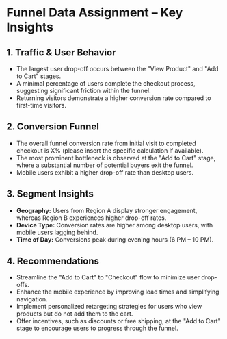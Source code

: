 # Funnel Data Assignment – Key Insights

## 1. Traffic & User Behavior

- The largest user drop-off occurs between the "View Product" and "Add to Cart" stages.
- A minimal percentage of users complete the checkout process, suggesting significant friction within the funnel.
- Returning visitors demonstrate a higher conversion rate compared to first-time visitors.

## 2. Conversion Funnel

- The overall funnel conversion rate from initial visit to completed checkout is X% (please insert the specific calculation if available).
- The most prominent bottleneck is observed at the "Add to Cart" stage, where a substantial number of potential buyers exit the funnel.
- Mobile users exhibit a higher drop-off rate than desktop users.

## 3. Segment Insights

- **Geography:** Users from Region A display stronger engagement, whereas Region B experiences higher drop-off rates.
- **Device Type:** Conversion rates are higher among desktop users, with mobile users lagging behind.
- **Time of Day:** Conversions peak during evening hours (6 PM – 10 PM).

## 4. Recommendations

- Streamline the "Add to Cart" to "Checkout" flow to minimize user drop-offs.
- Enhance the mobile experience by improving load times and simplifying navigation.
- Implement personalized retargeting strategies for users who view products but do not add them to the cart.
- Offer incentives, such as discounts or free shipping, at the "Add to Cart" stage to encourage users to progress through the funnel.
